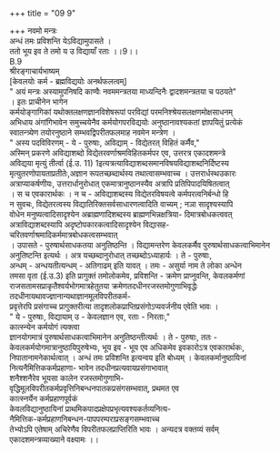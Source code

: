 +++
title = "09 9"

+++
नवमो मन्त्रः  
अन्धं तमः प्रविशन्ति येऽविद्यामुपासते ।  
ततो भूय इव ते तमो य उ विद्यायाँ रताः ।।9।।  
B.9  
श्रीरङ्गाचार्यभाष्यम्  
[केवलयोः कर्म - ब्रह्मविद्ययोः अनर्थफलत्वम्]  
" अयं मन्त्रः अस्यामुपनिषदि काण्वैः नवममन्त्रतया माध्यन्दिनैः द्वादशमन्त्रतया च पठयते"  
। इतः प्राचीनेन भागेन  
कर्मयोङ्गागिकां यथोक्तलक्षणज्ञानविशेषरूपां परविद्यां परमनिश्श्रेयसलक्षणमोक्षसाधनम्  
अभिधाय अंगांगिभावेन समुच्चयेनैव कर्मयोगपरविद्ययोः अनुष्ठानावश्यकतां ज्ञापयितुं प्रत्येकं  
स्वातन्त्र्येण तयोरनुष्ठाने सम्भवद्विपरीतफलमाह नवमेन मन्त्रेण ।  
" अस्य पदविविरणम् - ये - पुरुषाः, अविद्याम् - विद्येतरत् विहितं कर्मैव,"  
अस्मिन् प्रकरणे अविद्याशब्दो विद्येतरवर्णाश्रमविहितकर्मपर एव, उत्तरत्र एकादशमन्त्रे  
अविद्यया मृत्युं तीर्त्वा (ई.उ. 11) 1इत्यत्रत्याविद्याशब्दसमानविषयविद्याशब्दनिर्दिष्टस्य  
मृत्युतरणोपायताप्रतीतेः,अज्ञान रूपतच्छब्दार्थस्य तथात्वासम्भवाच्च । उत्तरार्धस्थउकारः  
अत्राप्याकर्षणीयः, उत्तरार्धानुरोधात् एकमात्रानुष्ठानस्यैव अत्रापि प्रतिपिपादयिषितत्वात्  
। स च एवकारार्थकः । न च - अविद्याशब्दस्य विद्येतरविषयत्वे कर्मपरत्वनिर्बन्धो हि  
न सुवचः, विद्येतरत्वस्य विद्यातिरिक्तसर्वसाधारणत्वादिति वाच्यम् ; नञा सादृश्यस्यापि  
वोधेन मनुष्यत्वादिसादृश्येन अब्राह्मणादिशब्दस्य ब्राह्मणभिन्नक्षत्रिया- दिमात्रबोधकत्ववत्  
अत्राविद्याशब्दस्यापि अदृष्टोपकारकत्वादिसादृश्येन विद्यासह-  
चरितवर्णाश्रमादिकर्ममात्रबोधकत्वसम्भवात्  
। उपासते - पुरुषार्थसाधकतया अनुतिष्ठन्ति । विद्यामन्तरेण केवलकर्मैव पुरुषार्थसाधकत्वाभिमानेन  
अनुतिष्टन्ति इत्यर्थः । अत्र यच्छब्दानुरोधात् तच्छब्दोऽध्याहार्यः । ते - पुरुषाः,  
अन्धम् - अन्धयतीत्यन्धम् - अतिगाढम् इति यावत् । तमः - असुर्या नाम ते लोका अन्धेन  
तमसा वृता (ई.उ.3) इति प्रागुक्तं तमोलोकमेव, प्रविशन्ति - क्रमेण प्राप्नुवन्ति, केवलकर्मणां  
राजसतामसप्राकृतैश्वर्यभोगमात्रहेतुतया क्रमेणतदधीनरजस्तमोगुणाभिवृद्धेः  
तदधीनायथावज्ज्ञानान्यथाज्ञानमूलविपरीतकर्म-  
प्रवृत्तेरपि प्रसंगाच्च प्रागुक्तरीत्या तादृशलोकप्राप्तिप्रसंगोऽप्यवर्जनीय एवेति भावः ।  
" ये - पुरुषाः, विद्यायाम् उ - केवलज्ञान एव, रताः - निरताः,"  
कात्स्न्येन कर्मयोगं त्यक्त्वा  
ज्ञानयोगमात्रं पुरुषार्थसाधकत्वाभिमानेन अनुतिष्ठन्तीत्यर्थः । ते - पुरुषाः, ततः -  
केवलकर्मयोगमात्रानुष्ठायिपुरुषेभ्यः, भूय इव - भूय एव अधिकमेव इवकारोऽत्र एवकारार्थकः,  
निपातानामनेकार्थत्वात् । अन्धं तमः प्रविशन्ति इत्यन्वय इति बोध्यम् । केवलकर्मानुष्ठायिनां  
नित्यनैमित्तिककर्मप्रहाणा- भावेन तदधीनप्रत्यवायप्रसंगाभावात्  
शनैश्शनैरेव भूयसा कालेन रजस्तमोगुणाभि-  
वृद्धिमूलविपरीतकर्मप्रवृत्तिनिबन्धनपातकप्रसंगसम्भवात्, प्रथमत एव  
कात्स्नर्येन कर्मप्रहाणपूर्वकं  
केवलविद्यानुष्ठायिनां प्राथमिकपादप्रक्षेपप्रभृत्यवश्यकर्तव्यनित्य-  
नैमित्तिक-कर्मप्रहाणनिबन्धन-पापपरम्पराप्रसङ्गसम्भवाच्च  
तेभ्योऽपि एतेषाम् अचिरेणैव विपरीतफलप्राप्तिरिति भावः । अन्यदत्र वक्तव्यं सर्वम्  
एकादशमन्त्रव्याख्याने वक्ष्यामः ।।